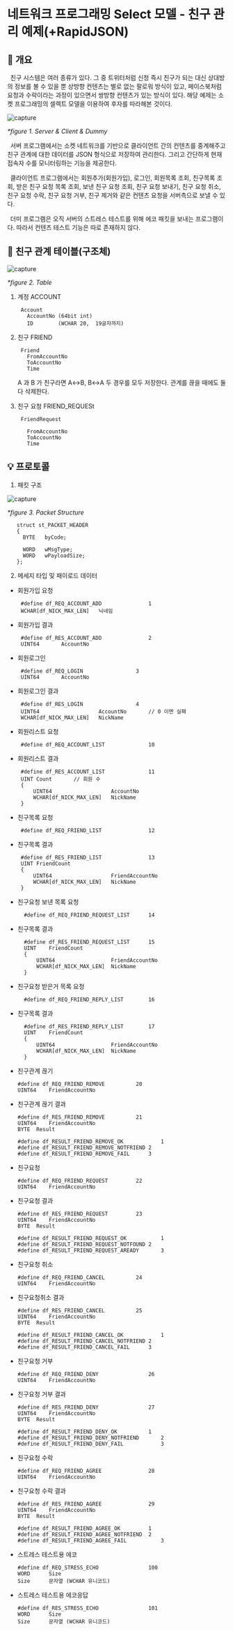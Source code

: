 # 네트워크 프로그래밍 Select 모델 - 친구 관리 예제(+RapidJSON)
## 📢 개요
 친구 시스템은 여러 종류가 있다. 그 중 트위터처럼 신청 즉시 친구가 되는 대신 상대방의 정보를 볼 수 있을 뿐 상방향 컨텐츠는 별로 없는 팔로워 방식이 있고, 페이스북처럼 요청과 수락이라는 과정이 있으면서 쌍방향 컨텐츠가 있는 방식이 있다. 해당 예제는 소켓 프로그래밍의 셀렉트 모델을 이용하여 후자를 따라해본 것이다.

  ![capture](https://github.com/kbm0996/-Network-SelectModel-FriendManager/blob/master/Friend_mail_Readme/Capture.PNG)
  
  *\*figure 1. Server & Client & Dummy*
 
 서버 프로그램에서는 소켓 네트워크를 기반으로 클라이언트 간의 컨텐츠를 중계해주고 친구 관계에 대한 데이터를 JSON 형식으로 저장하여 관리한다. 그리고 간단하게 현재 접속자 수를 모니터링하는 기능을 제공한다.
 
 클라이언트 프로그램에서는 회원추가(회원가입), 로그인, 회원목록 조회, 친구목록 조회, 받은 친구 요청 목록 조회, 보낸 친구 요청 조회, 친구 요청 보내기, 친구 요청 취소, 친구 요청 수락, 친구 요청 거부, 친구 제거와 같은 컨텐츠 요청을 서버측으로 보낼 수 있다.
 
 더미 프로그램은 오직 서버의 스트레스 테스트를 위해 에코 패킷을 보내는 프로그램이다. 따라서 컨텐츠 테스트 기능은 따로 존재하지 않다. 

## 📐 친구 관계 테이블(구조체)
 ![capture](https://github.com/kbm0996/-Network-SelectModel-FriendManager/blob/master/Friend_mail_Readme/Table.PNG)
  
  *\*figure 2. Table*
  
1. 계정 ACCOUNT

        Account
          AccountNo	(64bit int)
          ID 		(WCHAR 20,  19글자까지)

2. 친구 FRIEND

        Friend
          FromAccountNo
          ToAccountNo
          Time

      A 과 B 가 친구라면 A↔B, B↔A 두 경우를 모두 저장한다. 관계를 끊을 때에도 둘 다 삭제한다.
  
 
3. 친구 요청 FRIEND_REQUESt

        FriendRequest

          FromAccountNo
          ToAccountNo
          Time



## 💡 프로토콜
1. 패킷 구조

  ![capture](https://github.com/kbm0996/-Network-SelectModel-FriendManager/blob/master/Friend_mail_Readme/PacketStructure.PNG)
  
  *\*figure 3. Packet Structure*
  
       struct st_PACKET_HEADER
       {
         BYTE	byCode;

         WORD	wMsgType;
         WORD	wPayloadSize;
       };


  
2. 메세지 타입 및 패이로드 데이터

- 회원가입 요청

       #define df_REQ_ACCOUNT_ADD				1
       WCHAR[df_NICK_MAX_LEN]	닉네임

- 회원가입 결과

       #define df_RES_ACCOUNT_ADD				2
       UINT64		AccountNo

- 회원로그인

       #define df_REQ_LOGIN					3
       UINT64		AccountNo

- 회원로그인 결과

       #define df_RES_LOGIN					4
       UINT64					AccountNo		// 0 이면 실패
       WCHAR[df_NICK_MAX_LEN]	NickName

- 회원리스트 요청

       #define df_REQ_ACCOUNT_LIST				10

- 회원리스트 결과

       #define df_RES_ACCOUNT_LIST				11
       UINT	Count		// 회원 수
       {
           UINT64					AccountNo
           WCHAR[df_NICK_MAX_LEN]	NickName
       }

- 친구목록 요청

       #define df_REQ_FRIEND_LIST				12

- 친구목록 결과

       #define df_RES_FRIEND_LIST				13
       UINT	FriendCount
       {
           UINT64					FriendAccountNo
           WCHAR[df_NICK_MAX_LEN]	NickName
       }	


- 친구요청 보낸 목록 요청

        #define df_REQ_FRIEND_REQUEST_LIST		14

- 친구목록 결과

        #define df_RES_FRIEND_REQUEST_LIST		15
        UINT	FriendCount
        {
            UINT64					FriendAccountNo
            WCHAR[df_NICK_MAX_LEN]	NickName
        }	

- 친구요청 받은거 목록  요청

        #define df_REQ_FRIEND_REPLY_LIST		16

- 친구목록 결과

        #define df_RES_FRIEND_REPLY_LIST		17
        UINT	FriendCount
        {
            UINT64					FriendAccountNo
            WCHAR[df_NICK_MAX_LEN]	NickName
        }	

- 친구관계 끊기

      #define df_REQ_FRIEND_REMOVE			20
      UINT64	FriendAccountNo
      
- 친구관계 끊기 결과

      #define df_RES_FRIEND_REMOVE			21
      UINT64	FriendAccountNo
      BYTE	Result

      #define df_RESULT_FRIEND_REMOVE_OK			1
      #define df_RESULT_FRIEND_REMOVE_NOTFRIEND	2
      #define df_RESULT_FRIEND_REMOVE_FAIL		3

- 친구요청

      #define df_REQ_FRIEND_REQUEST			22
      UINT64	FriendAccountNo

- 친구요청 결과

      #define df_RES_FRIEND_REQUEST			23
      UINT64	FriendAccountNo
      BYTE	Result

      #define df_RESULT_FRIEND_REQUEST_OK			1
      #define df_RESULT_FRIEND_REQUEST_NOTFOUND	2
      #define df_RESULT_FRIEND_REQUEST_AREADY		3


- 친구요청 취소

      #define df_REQ_FRIEND_CANCEL			24
      UINT64	FriendAccountNo

- 친구요청취소 결과

      #define df_RES_FRIEND_CANCEL			25
      UINT64	FriendAccountNo
      BYTE	Result

      #define df_RESULT_FRIEND_CANCEL_OK			1
      #define df_RESULT_FRIEND_CANCEL_NOTFRIEND	2
      #define df_RESULT_FRIEND_CANCEL_FAIL		3

- 친구요청 거부

      #define df_REQ_FRIEND_DENY				26
      UINT64	FriendAccountNo

- 친구요청 거부 결과

      #define df_RES_FRIEND_DENY				27
      UINT64	FriendAccountNo
      BYTE	Result

      #define df_RESULT_FRIEND_DENY_OK			1
      #define df_RESULT_FRIEND_DENY_NOTFRIEND		2
      #define df_RESULT_FRIEND_DENY_FAIL			3

- 친구요청 수락

      #define df_REQ_FRIEND_AGREE				28
      UINT64	FriendAccountNo

- 친구요청 수락 결과

      #define df_RES_FRIEND_AGREE				29
      UINT64	FriendAccountNo
      BYTE	Result

      #define df_RESULT_FRIEND_AGREE_OK			1
      #define df_RESULT_FRIEND_AGREE_NOTFRIEND	2
      #define df_RESULT_FRIEND_AGREE_FAIL			3

- 스트레스 테스트용 에코

      #define df_REQ_STRESS_ECHO				100
      WORD		Size
      Size		문자열 (WCHAR 유니코드)

- 스트레스 테스트용 에코응답

      #define df_RES_STRESS_ECHO				101
      WORD		Size
      Size		문자열 (WCHAR 유니코드)
